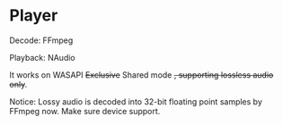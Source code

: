 # Player
Decode: FFmpeg

Playback: NAudio

It works on WASAPI ~~Exclusive~~ Shared mode ~~, supporting lossless audio only~~.

Notice: Lossy audio is decoded into 32-bit floating point samples by FFmpeg now. Make sure device support.